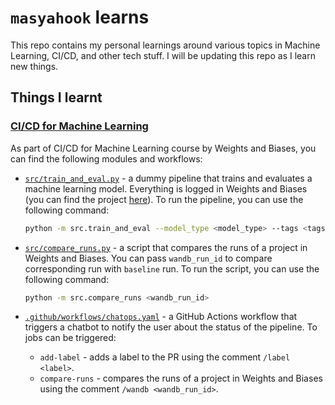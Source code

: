 # `masyahook` learns

This repo contains my personal learnings around various topics in Machine Learning, CI/CD, and other tech stuff. I will be updating this repo as I learn new things.

## Things I learnt

### [CI/CD for Machine Learning](https://www.wandb.courses/courses/ci-cd-for-machine-learning)

As part of CI/CD for Machine Learning course by Weights and Biases, you can find the following modules and workflows:

- [`src/train_and_eval.py`](src/train_and_eval.py) - a dummy pipeline that trains and evaluates a machine learning model. Everything is logged in Weights and Biases (you can find the project [here](https://wandb.ai/masyahook/ci-cd-for-ml-gitops-course)). To run the pipeline, you can use the following command:

  ```bash
  python -m src.train_and_eval --model_type <model_type> --tags <tags>
  ```

- [`src/compare_runs.py`](src/compare_runs.py) - a script that compares the runs of a project in Weights and Biases. You can pass `wandb_run_id` to compare corresponding run with `baseline` run. To run the script, you can use the following command:

  ```bash
  python -m src.compare_runs <wandb_run_id>
  ```

- [`.github/workflows/chatops.yaml`](.github/workflows/chatops.yaml) - a GitHub Actions workflow that triggers a chatbot to notify the user about the status of the pipeline. To jobs can be triggered:
  - `add-label` - adds a label to the PR using the comment `/label <label>`.
  - `compare-runs` - compares the runs of a project in Weights and Biases using the comment `/wandb <wandb_run_id>`.
